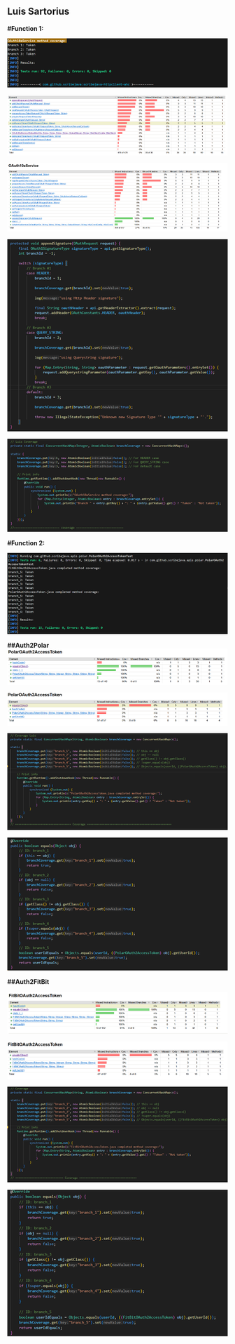 ﻿## Luis Sartorius
**#Function 1:**

![Print results for OAuth10aService](image.png)

![OAuth10aService coverage before](image-1.png)

![OAuth10aService coverage after](image-2.png)

![Modified code for OAuth10aService](image-3.png)

![Modified code for OAuth10aService](image-4.png)


**#Function 2:**

![Print results for Auth2](image-5.png)

**##Auth2Polar**
![Polar coverage after](image-6.png)

![Polar coverage before](image-7.png)

![Modified code for Polar](image-8.png)

![Modified code for Polar](image-9.png)

**##Auth2FitBit**

![FitBit coverage after](image-10.png)

![FitBit coverage before](image-11.png)

![Modified code for Fitbit](image-12.png)

![Modified code for Fitbit](image-13.png)









